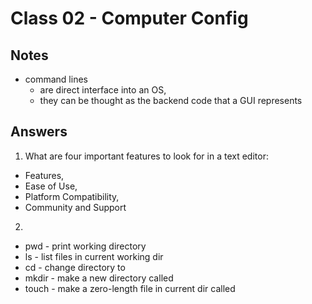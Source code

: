 # Class 02 - Computer Config

## Notes

* command lines
  * are direct interface into an OS,
  * they can be thought as the backend code that a GUI represents

## Answers

1. What are four important features to look for in a text editor:
  * Features,
  * Ease of Use,
  * Platform Compatibility,
  * Community and Support
2.
  * pwd - print working directory
  * ls - list files in current working dir
  * cd - change directory to <argument>
  * mkdir - make a new directory called <argument>
  * touch - make a zero-length file in current dir called <argumnet>
  

